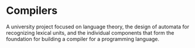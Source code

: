 # Compilers
A university project focused on language theory, the design of automata for recognizing lexical units, and the individual components that form the foundation for building a compiler for a programming language.
